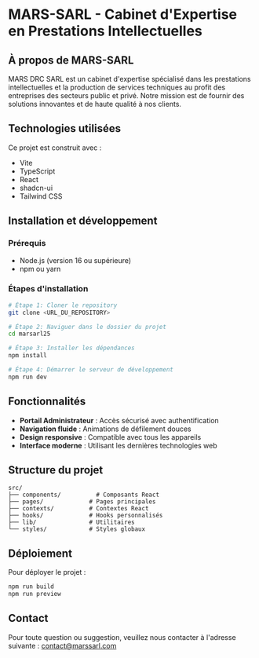 # MARS-SARL - Cabinet d'Expertise en Prestations Intellectuelles

## À propos de MARS-SARL

MARS DRC SARL est un cabinet d'expertise spécialisé dans les prestations intellectuelles et la production de services techniques au profit des entreprises des secteurs public et privé. Notre mission est de fournir des solutions innovantes et de haute qualité à nos clients.

## Technologies utilisées

Ce projet est construit avec :

- Vite
- TypeScript
- React
- shadcn-ui
- Tailwind CSS

## Installation et développement

### Prérequis

- Node.js (version 16 ou supérieure)
- npm ou yarn

### Étapes d'installation

```sh
# Étape 1: Cloner le repository
git clone <URL_DU_REPOSITORY>

# Étape 2: Naviguer dans le dossier du projet
cd marsarl25

# Étape 3: Installer les dépendances
npm install

# Étape 4: Démarrer le serveur de développement
npm run dev
```

## Fonctionnalités

- **Portail Administrateur** : Accès sécurisé avec authentification
- **Navigation fluide** : Animations de défilement douces
- **Design responsive** : Compatible avec tous les appareils
- **Interface moderne** : Utilisant les dernières technologies web

## Structure du projet

```
src/
├── components/          # Composants React
├── pages/             # Pages principales
├── contexts/          # Contextes React
├── hooks/             # Hooks personnalisés
├── lib/               # Utilitaires
└── styles/            # Styles globaux
```

## Déploiement

Pour déployer le projet :

```sh
npm run build
npm run preview
```

## Contact

Pour toute question ou suggestion, veuillez nous contacter à l'adresse suivante : contact@marssarl.com
